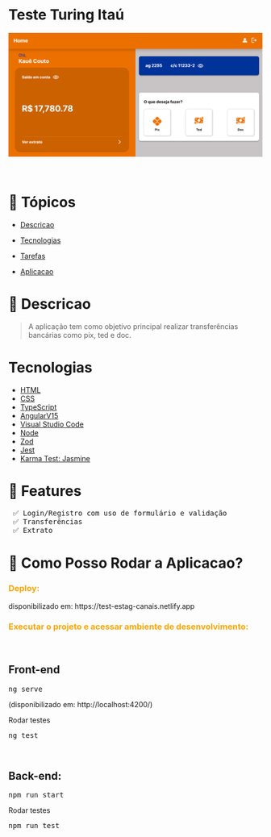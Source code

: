 <h1>Teste Turing Itaú</h1>

![image](./angular-teste-estag-canais/src/assets/image/preview.png)

</br>

# 📌 Tópicos

<!--ts-->

- [Descricao](#-Descricao)
- [Tecnologias](#-Tecnologias)
- [Tarefas](#-Features)
- [Aplicacao](#-Como-Posso-Rodar-a-Aplicacao?)
  
  <!--te-->

# 📄 Descricao

> A aplicação tem como objetivo principal realizar transferências bancárias como pix, ted e doc.

# Tecnologias

- [HTML](https://developer.mozilla.org/en-US/docs/Web/HTML)
- [CSS](https://developer.mozilla.org/pt-BR/docs/Web/CSS)
- [TypeScript](https://www.typescriptlang.org)
- [AngularV15](https://angular.io/)
- [Visual Studio Code](https://code.visualstudio.com/)
- [Node](https://nodejs.org/en/)
- [Zod](https://zod.dev/)
- [Jest](https://jestjs.io/pt-BR/) 
- [Karma Test: Jasmine](https://jasmine.github.io/)

# 🎯 Features

<pre>
 ✅ Login/Registro com uso de formulário e validação
 ✅ Transferências
 ✅ Extrato
</pre>

# 📑 Como Posso Rodar a Aplicacao?

<h3 style='color: orange'>Deploy:</h3>
disponibilizado em: https://test-estag-canais.netlify.app

<br/>
<h3 style='color: orange'>Executar o projeto e acessar ambiente de desenvolvimento:</h3>
<br/>
<h2>Front-end</h2>
<pre>ng serve
</pre>
(disponibilizado em: http://localhost:4200/)

<br/> 
<p>Rodar testes</p>
<pre>ng test</pre>
<br/>
<h2>Back-end:</h2>  
<pre>npm run start</pre>
<p>Rodar testes</p>
<pre>npm run test</pre> 
